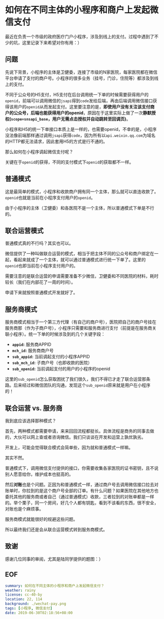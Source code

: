 
# 如何在不同主体的小程序和商户上发起微信支付

最近在负责一个市级的政府医疗门户小程序，涉及到线上的支付。过程中遇到了不少的坑，这里记录下来希望对你有用：）

## 问题

先说下背景，小程序的主体是卫健委，连接了市级的N家医院，每家医院都在微信平台申请了支付的商户号。小程序的很多业务（挂号，门诊，住院等）都涉及到线上的支付。

不同于公众号的H5支付，H5支付在后台调用统一下单的时候需要获得用户的`openid`，前端可以调用微信的`jsapi`得到`code`发给后端，再由后端调用微信接口获得该用户的`openid`从而发起支付。这里要注意的是，**即使用户没有关注该支付商户的公众号，后端也能获得用户的openid**，原因在于这里实际上做了一次**静默授权(`scope=snsapi_base`，用户无需点击授权并自动跳转至回调页)**。

小程序和H5的统一下单接口本质上是一样的，也需要openid，不幸的是，小程序没法像前端那样通过调用`jsapi`获得`code`，因为所有以`api.weixin.qq.com`为域名的HTTP都无法请求，因此套用H5的方式是行不通的。

那么如何在小程序调起微信支付呢？

关键在于`openid`的获得，不同的支付模式下`openid`的获取都不一样。

## 普通模式

这是最简单的模式，小程序和收款商户拥有同一个主体，那么就可以直连收款了。`openid`也就是当前在小程序支付用户的`openid`。

由于小程序的主体（卫健委）和各医院不是一个主体，所以普通模式下单是不行的。

## 联合运营模式

普通模式真的不行吗？其实也可以。

微信提供了一种叫做联合运营的模式，相当于把主体不同的公众号和商户绑定在一起，看起来就成了一个主体，就可以通过普通模式进行统一下单了。这里的`openid`也即当前在小程序支付用户的。

需要注意的是联合运营的申请需要准备不少微信，卫健委和不同医院的材料，耗时较长（我们在内部花了一周的时间）。

申请下来就按照普通模式开发就好了。

## 服务商模式

服务商模式相当于一个第三方代理（有自己的商户号），医院把自己的商户号挂在服务商那（作为子商户号），小程序只需要和服务商进行支付（前提是在服务商关联小程序）。统一下单的时候涉及到的几个关键字段：

-   **`appid`:** 服务商APPID
-   **`mch_id`:** 服务商商户号
-   **`sub_appid`:** 当前调起支付的小程序APPID
-   **`sub_mch_id`:** 子商户号（也即收款的医院）
-   **`sub_openid`:** 当前调起支付的用户的小程序的openid

这里的`sub_openid`怎么获取困扰了我们很久，我们不得已才走了联合运营那条路。后来经过和微信团队的沟通，发现这个`sub_openid`原来就是用户在小程序的！

## 联合运营 vs. 服务商

我到底应该选择那种模式？

首先，两种模式都需要申请，来来回回流程都挺长。具体流程是商务的同事去做的，大伙可以网上查或者咨询微信。我们只谈谈在开发和运营上孰优孰劣。

开发上，可能会觉得联合模式会简单些，因为就和普通模式一样嘛。

其实不然。

普通模式下，调用微信支付提供的接口，你需要收集各家医院的证书密钥，且不说别人愿意给你，维护成本也挺高的。

然后**对账**也是个问题。正因为和普通模式一样，通过商户号去调用微信接口拉去对账单时，你拉到的是这个商户号全部的订单。有什么问题？如果医院在其他地方也委托其他的服务商或者自己（通过普通模式）收款，三者拉到的对账单都是一样的。举个栗子，同一个房间，好几个人都有钥匙，看到不该看的东西，很不安全，对账也是个麻烦事。

服务商模式就能很好的规避这些问题。

所以最终我们还是会从联合运营模式转到服务商模式。

## 致谢

感谢几位同事的审阅，尤其是陆同学提供的题图：）

## EOF

```yaml
summary: 如何在不同主体的小程序和商户上发起微信支付？
weather: rainy
license: cc-40-by
location: 22, 114
background: ./wechat-pay.png
tags: [小程序, 微信支付]
date: 2019-06-30T02:18:56+08:00
```
